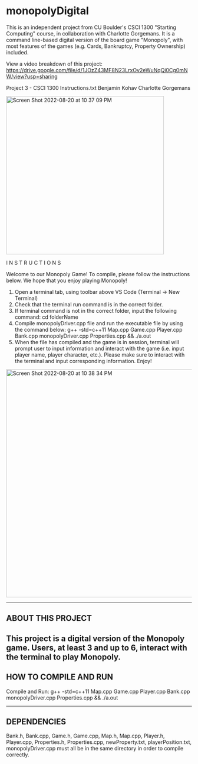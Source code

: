 # monopolyDigital
This is an independent project from CU Boulder's CSCI 1300 "Starting Computing" course, in collaboration with Charlotte Gorgemans. It is a command line-based digital version of the board game "Monopoly", with most features of the games (e.g. Cards, Bankruptcy, Property Ownership) included. 

View a video breakdown of this project: https://drive.google.com/file/d/1JOzZ43MF8N23LrxOv2eWuNqQi0Cg0mNW/view?usp=sharing

Project 3 - CSCI 1300 
Instructions.txt
Benjamin Kohav
Charlotte Gorgemans 

<img width="428" alt="Screen Shot 2022-08-20 at 10 37 09 PM" src="https://user-images.githubusercontent.com/97623467/185775718-8f87c40f-25a5-408e-9eb2-71b48c712d2a.png">


I N S T R U C T I O N S

Welcome to our Monopoly Game! To compile, please follow the instructions below. We hope that you enjoy playing Monopoly!

1. Open a terminal tab, using toolbar above VS Code (Terminal -> New Terminal)
2. Check that the terminal run command is in the correct folder. 
3. If terminal command is not in the correct folder, input the following command:
    cd folderName
4. Compile monopolyDriver.cpp file and run the executable file by using the command below:
    g++ -std=c++11 Map.cpp Game.cpp Player.cpp Bank.cpp monopolyDriver.cpp Properties.cpp  && ./a.out
5. When the file has compiled and the game is in session, terminal will prompt user to input information and interact with 
   the game (i.e. input player name, player character, etc.). Please make sure to interact with the terminal and input 
   corresponding information. Enjoy! 

<img width="617" alt="Screen Shot 2022-08-20 at 10 38 34 PM" src="https://user-images.githubusercontent.com/97623467/185775757-94aba386-1435-4d78-8ced-452e2b6e20a8.png">


----------------
ABOUT THIS PROJECT 
----------------
This project is a digital version of the Monopoly game. Users, at least 3 and up to 6, interact with the terminal to play Monopoly.
----------------
HOW TO COMPILE AND RUN
----------------
Compile and Run: g++ -std=c++11 Map.cpp Game.cpp Player.cpp Bank.cpp monopolyDriver.cpp Properties.cpp && ./a.out

----------------
DEPENDENCIES
----------------
Bank.h, Bank.cpp, Game.h, Game.cpp, Map.h, Map.cpp, Player.h, Player.cpp, Properties.h, Properties.cpp, newProperty.txt, playerPosition.txt, monopolyDriver.cpp
must all be in the same directory in order to compile correctly.
